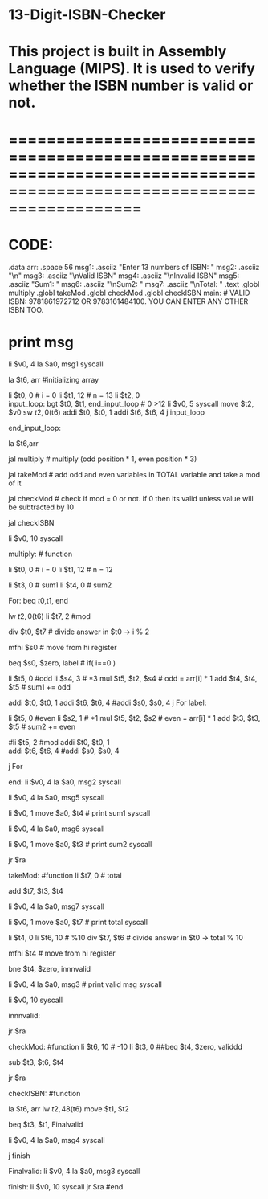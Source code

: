 # 13-Digit-ISBN-Checker
# This project is built in Assembly Language (MIPS). It is used to verify whether the ISBN number is valid or not.
# ======================================================================================================================
# CODE:
.data
arr: .space 56
msg1: .asciiz "Enter 13 numbers of ISBN: "
msg2: .asciiz "\n"
msg3: .asciiz "\nValid ISBN"
msg4: .asciiz "\nInvalid ISBN"
msg5: .asciiz "Sum1: "
msg6: .asciiz "\nSum2: "
msg7: .asciiz "\nTotal: "
.text
.globl multiply 
.globl takeMod
.globl checkMod
.globl checkISBN
main:
			            	# VALID ISBN: 9781861972712 OR 9783161484100. YOU CAN ENTER ANY OTHER ISBN TOO. 
# print msg
li $v0, 4
la $a0, msg1 
syscall

la $t6, arr #initializing array

li $t0, 0 # i = 0
li $t1, 12  # n = 13
li $t2, 0   
input_loop:
bgt $t0, $t1, end_input_loop  # 0 >12
li $v0, 5
syscall
move $t2, $v0
sw $t2, 0($t6)
addi $t0, $t0, 1
addi $t6, $t6, 4
j input_loop

end_input_loop:

la $t6,arr

jal multiply # multiply (odd position * 1, even position * 3)

jal takeMod # add odd and even variables in TOTAL variable and take a mod of it

jal checkMod # check if mod = 0 or not. if 0 then its valid unless value will be subtracted by 10

jal checkISBN


li $v0, 10
syscall

multiply: # function

li $t0, 0 # i = 0
li $t1, 12  # n = 12

li $t3, 0  # sum1
li $t4, 0  # sum2


For:
beq $t0,$t1, end

lw $t2, 0($t6)
li $t7, 2 #mod

div $t0, $t7 # divide answer in $t0 -> i % 2

mfhi $s0 # move from hi register

beq $s0, $zero, label  # if( i==0 )

li $t5, 0  #odd
li $s4, 3 # *3
mul $t5, $t2, $s4   # odd = arr[i] * 1
add $t4, $t4, $t5  # sum1 += odd

addi $t0, $t0, 1 
addi $t6, $t6, 4 #addi $s0, $s0, 4
j For
label:

li $t5, 0  #even
li $s2, 1 # *1
mul $t5, $t2, $s2  # even = arr[i] * 1
add $t3, $t3, $t5   # sum2 += even

#li $t5, 2 #mod
addi $t0, $t0, 1  
addi $t6, $t6, 4 #addi $s0, $s0, 4

j For

end:
li $v0, 4
la $a0, msg2 
syscall

li $v0, 4
la $a0, msg5
syscall

li $v0, 1
move $a0, $t4	# print sum1
syscall


li $v0, 4
la $a0, msg6 
syscall

li $v0, 1
move $a0, $t3	# print sum2
syscall



jr $ra

takeMod: #function
li $t7, 0  # total


add $t7, $t3, $t4


li $v0, 4
la $a0, msg7 
syscall

li $v0, 1
move $a0, $t7	# print total
syscall

li $t4, 0
li $t6, 10  # %10
div $t7, $t6 # divide answer in $t0 -> total % 10

mfhi $t4 # move from hi register

bne $t4, $zero, innnvalid

li $v0, 4
la $a0, msg3  # print valid msg 
syscall

li $v0, 10
syscall

innnvalid:


jr $ra

checkMod: #function
li $t6, 10  # -10
li $t3, 0
##beq $t4, $zero, validdd

sub $t3, $t6, $t4

jr $ra

checkISBN: #function

la $t6, arr
lw  $t2, 48($t6)
move $t1, $t2


beq $t3, $t1, Finalvalid

li $v0, 4
la $a0, msg4
syscall

j finish

Finalvalid:
li $v0, 4
la $a0, msg3
syscall

finish:
li $v0, 10
syscall
jr $ra
#end

